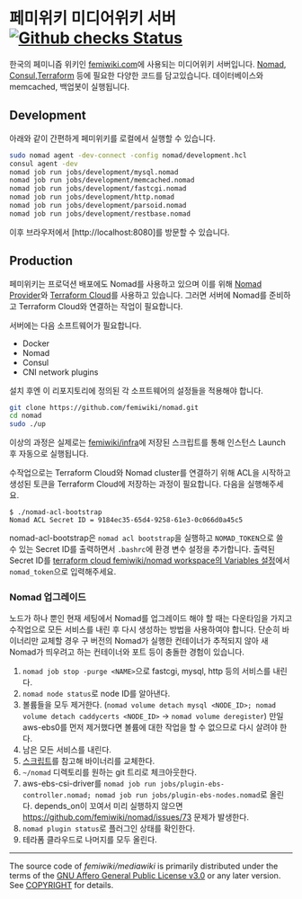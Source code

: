 # 페미위키 미디어위키 서버 [![Github checks Status]][github checks link]

한국의 페미니즘 위키인 [femiwiki.com]에 사용되는 미디어위키 서버입니다.
[Nomad], [Consul],[Terraform] 등에 필요한 다양한 코드를 담고있습니다.
데이터베이스와 memcached, 백업봇이 실행됩니다.

## Development

아래와 같이 간편하게 페미위키를 로컬에서 실행할 수 있습니다.

```bash
sudo nomad agent -dev-connect -config nomad/development.hcl
consul agent -dev
nomad job run jobs/development/mysql.nomad
nomad job run jobs/development/memcached.nomad
nomad job run jobs/development/fastcgi.nomad
nomad job run jobs/development/http.nomad
nomad job run jobs/development/parsoid.nomad
nomad job run jobs/development/restbase.nomad
```

이후 브라우저에서 [http://localhost:8080]를 방문할 수 있습니다.

## Production

페미위키는 프로덕션 배포에도 Nomad를 사용하고 있으며 이를 위해 [Nomad Provider]와 [Terraform Cloud]를 사용하고 있습니다. 그러면 서버에 Nomad를 준비하고 Terraform Cloud와 연결하는 작업이 필요합니다.

서버에는 다음 소프트웨어가 필요합니다.

- Docker
- Nomad
- Consul
- CNI network plugins

설치 후엔 이 리포지토리에 정의된 각 소프트웨어의 설정들을 적용해야 합니다.

```sh
git clone https://github.com/femiwiki/nomad.git
cd nomad
sudo ./up
```

이상의 과정은 실제로는 [femiwiki/infra]에 저장된 스크립트를 통해 인스턴스 Launch 후 자동으로 실행됩니다.

수작업으로는 Terraform Cloud와 Nomad cluster를 연결하기 위해 ACL을 시작하고 생성된 토큰을 Terraform Cloud에 저장하는 과정이 필요합니다. 다음을 실행해주세요.

```
$ ./nomad-acl-bootstrap
Nomad ACL Secret ID = 9184ec35-65d4-9258-61e3-0c066d0a45c5
```

nomad-acl-bootstrap은 `nomad acl bootstrap`을 실행하고 `NOMAD_TOKEN`으로 쓸 수 있는 Secret ID를 출력하면서 `.bashrc`에 환경 변수 설정을 추가합니다.
출력된 Secret ID를 [terraform cloud femiwiki/nomad workspace의 Variables 설정](https://app.terraform.io/app/femiwiki/workspaces/nomad/variables)에서 `nomad_token`으로 입력해주세요.

### Nomad 업그레이드

노드가 하나 뿐인 현재 세팅에서 Nomad를 업그레이드 해야 할 때는 다운타임을 가지고 수작업으로 모든 서비스를 내린 후 다시 생성하는 방법을 사용하여야 합니다.
단순히 바이너리만 교체할 경우 구 버전의 Nomad가 실행한 컨테이너가 추적되지 않아 새 Nomad가 띄우려고 하는 컨테이너와 포트 등이 충돌한 경험이 있습니다.

1. `nomad job stop -purge <NAME>`으로 fastcgi, mysql, http 등의 서비스를 내린다.
2. `nomad node status`로 node ID를 알아낸다.
3. 볼륨들을 모두 제거한다. (`nomad volume detach mysql <NODE_ID>; nomad volume detach caddycerts <NODE_ID>` → `nomad volume deregister`) 만일 aws-ebs0를 먼저 제거했다면 볼륨에 대한 작업을 할 수 없으므로 다시 살려야 한다.
4. 남은 모든 서비스를 내린다.
5. [스크립트](https://github.com/femiwiki/infra/blob/6e55a33bca89a1a89a96a6f1564353920dd2e885/aws/res/bootstrap.sh#L124-L126)를 참고해 바이너리를 교체한다.
6. `~/nomad` 디렉토리를 원하는 git 트리로 체크아웃한다.
7. aws-ebs-csi-driver를 `nomad job run jobs/plugin-ebs-controller.nomad; nomad job run jobs/plugin-ebs-nodes.nomad`로 올린다. depends_on이 꼬여서 미리 실행하지 않으면 https://github.com/femiwiki/nomad/issues/73 문제가 발생한다.
8. `nomad plugin status`로 플러그인 상태를 확인한다.
9. 테라폼 클라우드로 나머지를 모두 올린다.

---

The source code of _femiwiki/mediawiki_ is primarily distributed under the terms
of the [GNU Affero General Public License v3.0] or any later version. See
[COPYRIGHT] for details.

[github checks status]: https://badgen.net/github/checks/femiwiki/nomad
[github checks link]: https://github.com/femiwiki/nomad/actions
[femiwiki.com]: https://femiwiki.com
[nomad]: https://www.nomadproject.io/
[consul]: https://www.consul.io/
[nomad provider]: https://registry.terraform.io/providers/hashicorp/nomad
[terraform]: https://terraform.io/
[terraform cloud]: https://app.terraform.io/
[femiwiki/infra]: https://github.com/femiwiki/infra/blob/main/aws/res/bootstrap.sh
[secrets.php]: https://github.com/femiwiki/docker-mediawiki/blob/main/configs/secret.php.example
[gnu affero general public license v3.0]: LICENSE
[copyright]: COPYRIGHT
